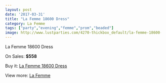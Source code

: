```yaml
---
layout: post
date: '2017-03-31'
title: "La Femme 18600 Dress"
category: La Femme
tags: ["party","evening","femme","prom","beaded"]
image: http://www.lustparties.com/4270-thickbox_default/la-femme-18600-dress.jpg
---
```

La Femme 18600 Dress

On Sales: **$558**
<a href="https://www.lustparties.com/en/la-femme/1417-la-femme-18600-dress.html"><amp-img layout="responsive" width="600" height="600" src="//www.lustparties.com/4270-thickbox_default/la-femme-18600-dress.jpg" alt="La Femme 18600 Dress 0" /></a>
<a href="https://www.lustparties.com/en/la-femme/1417-la-femme-18600-dress.html"><amp-img layout="responsive" width="600" height="600" src="//www.lustparties.com/4273-thickbox_default/la-femme-18600-dress.jpg" alt="La Femme 18600 Dress 1" /></a>
<a href="https://www.lustparties.com/en/la-femme/1417-la-femme-18600-dress.html"><amp-img layout="responsive" width="600" height="600" src="//www.lustparties.com/4272-thickbox_default/la-femme-18600-dress.jpg" alt="La Femme 18600 Dress 2" /></a>
<a href="https://www.lustparties.com/en/la-femme/1417-la-femme-18600-dress.html"><amp-img layout="responsive" width="600" height="600" src="//www.lustparties.com/4271-thickbox_default/la-femme-18600-dress.jpg" alt="La Femme 18600 Dress 3" /></a>

Buy it: [La Femme 18600 Dress](https://www.lustparties.com/en/la-femme/1417-la-femme-18600-dress.html "La Femme 18600 Dress")

View more: [La Femme](https://www.lustparties.com/en/4-la-femme "La Femme")